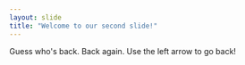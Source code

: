 ```yaml
---
layout: slide
title: "Welcome to our second slide!"
---
```

Guess who's back. Back again.
Use the left arrow to go back!